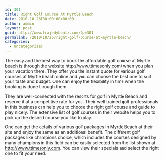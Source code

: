 ```yaml
---
id: 301
title: Right Golf Course At Myrtle Beach
date: 2010-10-26T00:00:00+00:00
author: admin
layout: post
guid: http://www.trajedybeatz.com/?p=301
permalink: /2010/10/26/right-golf-course-at-myrtle-beach/
categories:
  - Uncategorized
---
```

The easy and the best way to book the affordable golf course at Myrtle beach is through the website http://www.ttimesonly.com/ when you plan your vacation there. They offer you the instant quote for various golf courses at Myrtle beach online and you can choose the best one to suit your taste and budget. One can enjoy the flexibility in time when the booking is done through them.

They are well-connected with the resorts for golf in Myrtle Beach and reserve it at a competitive rate for you. Their well trained golf professionals in this business can help you to choose the right golf course and guide to play nicely. The extensive list of golf courses in their website helps you to pick up the desired course you like to play.

One can get the details of various golf packages in Myrtle Beach at their site and enjoy the same as an additional benefit. The different golf packages like champions choice, which includes the courses designed by many champions in this field can be easily selected from the list shown at http://www.ttimesonly.com. You can view their specials and select the right one to fit your need.